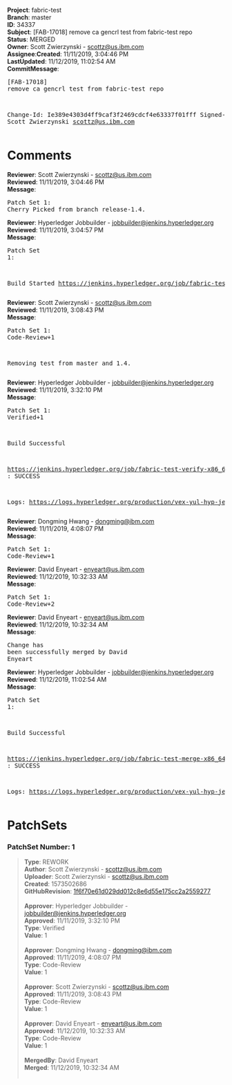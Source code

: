 <strong>Project</strong>: fabric-test</br><strong>Branch</strong>: master<br><strong>ID</strong>: 34337<br><strong>Subject</strong>: [FAB-17018] remove ca gencrl test from fabric-test repo<br><strong>Status</strong>: MERGED<br><strong>Owner</strong>: Scott Zwierzynski - scottz@us.ibm.com<br><strong>Assignee</strong>:<strong>Created</strong>: 11/11/2019, 3:04:46 PM<br><strong>LastUpdated</strong>: 11/12/2019, 11:02:54 AM<br><strong>CommitMessage</strong>:<br><pre>[FAB-17018] remove ca gencrl test from fabric-test repo

Change-Id: Ie389e4303d4ff9caf3f2469cdcf4e63337f01fff
Signed-off-by: Scott Zwierzynski <scottz@us.ibm.com>
</pre><h1>Comments</h1><strong>Reviewer</strong>: Scott Zwierzynski - scottz@us.ibm.com<br><strong>Reviewed</strong>: 11/11/2019, 3:04:46 PM<br><strong>Message</strong>: <pre>Patch Set 1: Cherry Picked from branch release-1.4.</pre><strong>Reviewer</strong>: Hyperledger Jobbuilder - jobbuilder@jenkins.hyperledger.org<br><strong>Reviewed</strong>: 11/11/2019, 3:04:57 PM<br><strong>Message</strong>: <pre>Patch Set 1:

Build Started https://jenkins.hyperledger.org/job/fabric-test-verify-x86_64/4015/</pre><strong>Reviewer</strong>: Scott Zwierzynski - scottz@us.ibm.com<br><strong>Reviewed</strong>: 11/11/2019, 3:08:43 PM<br><strong>Message</strong>: <pre>Patch Set 1: Code-Review+1

Removing test from master and 1.4.</pre><strong>Reviewer</strong>: Hyperledger Jobbuilder - jobbuilder@jenkins.hyperledger.org<br><strong>Reviewed</strong>: 11/11/2019, 3:32:10 PM<br><strong>Message</strong>: <pre>Patch Set 1: Verified+1

Build Successful 

https://jenkins.hyperledger.org/job/fabric-test-verify-x86_64/4015/ : SUCCESS

Logs: https://logs.hyperledger.org/production/vex-yul-hyp-jenkins-3/fabric-test-verify-x86_64/4015</pre><strong>Reviewer</strong>: Dongming Hwang - dongming@ibm.com<br><strong>Reviewed</strong>: 11/11/2019, 4:08:07 PM<br><strong>Message</strong>: <pre>Patch Set 1: Code-Review+1</pre><strong>Reviewer</strong>: David Enyeart - enyeart@us.ibm.com<br><strong>Reviewed</strong>: 11/12/2019, 10:32:33 AM<br><strong>Message</strong>: <pre>Patch Set 1: Code-Review+2</pre><strong>Reviewer</strong>: David Enyeart - enyeart@us.ibm.com<br><strong>Reviewed</strong>: 11/12/2019, 10:32:34 AM<br><strong>Message</strong>: <pre>Change has been successfully merged by David Enyeart</pre><strong>Reviewer</strong>: Hyperledger Jobbuilder - jobbuilder@jenkins.hyperledger.org<br><strong>Reviewed</strong>: 11/12/2019, 11:02:54 AM<br><strong>Message</strong>: <pre>Patch Set 1:

Build Successful 

https://jenkins.hyperledger.org/job/fabric-test-merge-x86_64/880/ : SUCCESS

Logs: https://logs.hyperledger.org/production/vex-yul-hyp-jenkins-3/fabric-test-merge-x86_64/880</pre><h1>PatchSets</h1><h3>PatchSet Number: 1</h3><blockquote><strong>Type</strong>: REWORK<br><strong>Author</strong>: Scott Zwierzynski - scottz@us.ibm.com<br><strong>Uploader</strong>: Scott Zwierzynski - scottz@us.ibm.com<br><strong>Created</strong>: 1573502686<br><strong>GitHubRevision</strong>: [1f6f70e61d029dd012c8e6d55e175cc2a2559277](https://github.com/hyperledger/fabric-test/commit/1f6f70e61d029dd012c8e6d55e175cc2a2559277)<br><br><strong>Approver</strong>: Hyperledger Jobbuilder - jobbuilder@jenkins.hyperledger.org<br><strong>Approved</strong>: 11/11/2019, 3:32:10 PM<br><strong>Type</strong>: Verified<br><strong>Value</strong>: 1<br><br><strong>Approver</strong>: Dongming Hwang - dongming@ibm.com<br><strong>Approved</strong>: 11/11/2019, 4:08:07 PM<br><strong>Type</strong>: Code-Review<br><strong>Value</strong>: 1<br><br><strong>Approver</strong>: Scott Zwierzynski - scottz@us.ibm.com<br><strong>Approved</strong>: 11/11/2019, 3:08:43 PM<br><strong>Type</strong>: Code-Review<br><strong>Value</strong>: 1<br><br><strong>Approver</strong>: David Enyeart - enyeart@us.ibm.com<br><strong>Approved</strong>: 11/12/2019, 10:32:33 AM<br><strong>Type</strong>: Code-Review<br><strong>Value</strong>: 1<br><br><strong>MergedBy</strong>: David Enyeart<br><strong>Merged</strong>: 11/12/2019, 10:32:34 AM<br><br></blockquote>
